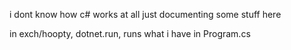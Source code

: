 i dont know how c# works at all just documenting some stuff here

in exch/hoopty, dotnet.run, runs what i have in Program.cs